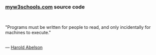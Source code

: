 <h3><a href="http://www.myw3schools.com/">myw3schools.com</a> source code</h3>
<p>&nbsp;</p>
<p>"Programs must be written for people to read, and only incidentally for machines to execute."</p>
<p><br />― <a href="https://en.wikipedia.org/wiki/Hal_Abelson">Harold Abelson</a></p>
